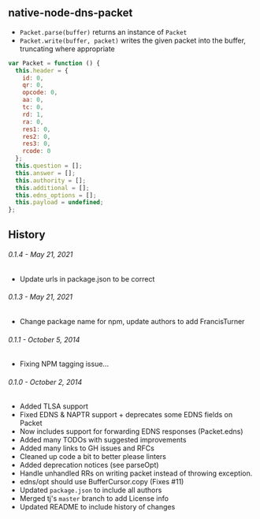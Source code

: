 native-node-dns-packet
----------------------

 * `Packet.parse(buffer)` returns an instance of `Packet`
 * `Packet.write(buffer, packet)` writes the given packet into the buffer,
truncating where appropriate

```javascript
var Packet = function () {
  this.header = {
    id: 0,
    qr: 0,
    opcode: 0,
    aa: 0,
    tc: 0,
    rd: 1,
    ra: 0,
    res1: 0,
    res2: 0,
    res3: 0,
    rcode: 0
  };
  this.question = [];
  this.answer = [];
  this.authority = [];
  this.additional = [];
  this.edns_options = [];
  this.payload = undefined;
};
```

## History

###### 0.1.4 - May 21, 2021

- Update urls in package.json to be correct

###### 0.1.3 - May 21, 2021

- Change package name for npm, update authors to add FrancisTurner

###### 0.1.1 - October 5, 2014

- Fixing NPM tagging issue...

###### 0.1.0 - October 2, 2014

- Added TLSA support
- Fixed EDNS & NAPTR support + deprecates some EDNS fields on Packet
- Now includes support for forwarding EDNS responses (Packet.edns)
- Added many TODOs with suggested improvements
- Added many links to GH issues and RFCs
- Cleaned up code a bit to better please linters
- Added deprecation notices (see parseOpt)
- Handle unhandled RRs on writing packet instead of throwing exception.
- edns/opt should use BufferCursor.copy (Fixes #11)
- Updated `package.json` to include all authors
- Merged tj's `master` branch to add License info
- Updated README to include history of changes

